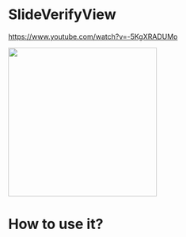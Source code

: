 # SlideVerifyView

https://www.youtube.com/watch?v=-5KgXRADUMo

<img src="https://user-images.githubusercontent.com/18132015/82021741-974eeb00-96b5-11ea-9256-181d9f8c2fee.jpg" width="300"/>

# How to use it?


